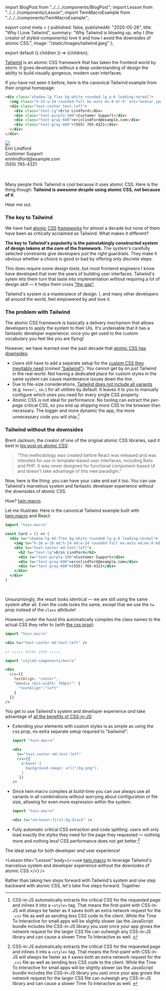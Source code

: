 import BlogPost from "../../../components/BlogPost";
import Lesson from "../../../components/Lesson";
import TwinMacroExample from "../../../components/TwinMacroExample";

export const meta = {
  published: false,
  publishedAt: "2020-05-28",
  title: "Why I Love Tailwind",
  summary: "Why Tailwind is blowing up, why I (the creator of styled-components) love it and how I avoid the downsides of atomic CSS.",
  image: "/static/images/tailwind.jpeg"
};

export default ({ children }) => <BlogPost meta={meta}>{children}</BlogPost>;

[Tailwind](https://tailwindcss.com) is an atomic CSS framework that has taken the frontend world by storm. It gives developers without a deep understanding of design the ability to build visually gorgeous, modern user interfaces. 

If you have not seen it before, here is the canonical Tailwind example from their original homepage:

```html
<div class="shadow-lg flex bg-white rounded-lg p-6 leading-normal">
  <img class="h-24 w-24 rounded-full mx-auto mx-0 mr-6" src="avatar.jpg" />
  <div class="text-center text-left">
    <div class="text-lg">Erin Lindford</div>
    <div class="text-purple-500">Customer Support</div>
    <div class="text-gray-600">erinlindford@example.com</div>
    <div class="text-gray-600">(555) 765-4321</div>
  </div>
</div>
```

<style>{`
sup {   font-size: 75%;   line-height: 0;   position: relative;   vertical-align: baseline;   top: -0.5em }
.footnotes * { font-size: inherit!important; }
.footnotes { font-size: 0.9em; }
.footnotes li { max-width: 100%; }
.shadow-lg { box-shadow: 0 10px 15px -3px rgba(0,0,0,.1), 0 4px 6px -2px rgba(0,0,0,.05); }
.p-6 { padding: 1.5rem; }
.leading-normal { line-height: 1.5; }
.rounded-lg { border-radius: .5rem; }
.bg-white { background-color: #fff; }
.h-16 { height: 4rem; }
.w-16 { width: 4rem; }
.rounded-full { border-radius: 9999px; }
.mx-auto { margin-left: auto; margin-right: auto; }
.text-center { text-align: center; }
.text-lg { font-size: 1.125rem; }
.text-purple-500 { color: #9f7aea; }
.text-gray-600 { color: #718096; }
.flex { display: flex; }
.h-24 { height: 6rem; }
.w-24 { width: 6rem; }
.mx-0 { margin-left: 0; margin-right: 0; }
.mr-6 { margin-right: 1.5rem; }
.text-left { text-align: left; }
`}</style>

<div className="shadow-lg flex bg-white rounded-lg p-6 leading-normal" style={{ fontFamily: "sans-serif" }}>
  <img
    className="h-24 w-24 rounded-full mx-auto mx-0 mr-6" 
    src="https://randomuser.me/api/portraits/women/17.jpg"
  />
  <div className="text-center text-left">
    <div className="text-lg">Erin Lindford</div>
    <div className="text-purple-500">Customer Support</div>
    <div className="text-gray-600">erinlindford@example.com</div>
    <div className="text-gray-600">(555) 765-4321</div>
  </div>
</div>

<br />
<br />

Many people think Tailwind is cool because it uses atomic CSS. Here is the thing though: **Tailwind is awesome _despite_ using atomic CSS, not because of it**.

Hear me out.

### The key to Tailwind

We have had [atomic](https://github.com/basscss/basscss/commit/ed65eec980c4899d930f2c293f70bc619573456f) [CSS](https://github.com/tachyons-css/tachyons/commit/7f27af8d52d8ed03615e23a9db5ff33fc8153729) [frameworks](https://medium.com/buzzfeed-design/introducing-solid-1c16b1bf4868) for almost a decade but none of them have been as critically acclaimed as Tailwind. What makes it different?

**The key to Tailwind's popularity is the painstakingly constructed system of design tokens at the core of the framework.** The system's carefully selected constraints give developers _just_ the right guardrails. They make it obvious whether a choice is good or bad by offering only discrete steps.

This does require some design _taste_, but most frontend engineers I know have developed that over the years of building user interfaces. Tailwind's sytem lets them turn that taste into implementation without requiring a lot of design _skill_ — it helps them cross ["the gap"](https://vimeo.com/85040589).

Tailwind's system is a masterpiece of design. I, and many other developers all around the world, feel empowered by and love it.

### The problem with Tailwind

The atomic CSS framework is basically a delivery mechanism that allows developers to apply the system to their UIs. It's undeniable that it has a fantastic developer experience: once you get used to the custom vocabulary you feel like you are flying!

However, we have learned over the past decade that [atomic CSS has downsides](https://jxnblk.com/blog/two-steps-forward/):

- Users still have to add a separate setup for the [custom CSS they inevitably need](https://twitter.com/kentcdodds/status/1240868842361913347) (coined ["bailwind"](https://twitter.com/samselikoff/status/1251637275412357121)). You cannot get by on _just_ Tailwind in the real world. Not having a dedicated place for custom styles in the same system can cause maintenance issues down the line.
- Due to file-size considerations, [Tailwind does not include all variants](https://tailwindcss.com/docs/hover-focus-and-other-states#default-variants-reference) (e.g. `hover:`, `sm:`) for all utilities by default. It leaves it to you to manually configure which ones you need for every single CSS property.
- Atomic CSS is not ideal for performance. No tooling can extract the _per-page_ critical CSS, so you end up shipping more CSS to the browser than necessary. The bigger and more dynamic the app, the more unnecessary code you will ship.[^1]

### Tailwind without the downsides

Brent Jackson, the creator of one of the original atomic CSS libraries, said it best in [his post on atomic CSS](https://jxnblk.com/blog/two-steps-forward/):

> “This methodology was created before React was released and was intended for use in template-based user interfaces, including Rails and PHP. It was never designed for functional component-based UI and doesn't take advantage of this new paradigm.”

Now, here is the thing: you can have your cake and eat it too. You can use Tailwind's marvelous system and fantastic developer experience without the downsides of atomic CSS.

How? [twin.macro](https://github.com/ben-rogerson/twin.macro).

Let me illustrate. Here is the canonical Tailwind example built with [twin.macro](https://github.com/ben-rogerson/twin.macro) and React:

```jsx
import "twin.macro"

const Card = () => (
  <div tw="shadow-lg md:flex bg-white rounded-lg p-6 leading-normal">
    <img tw="h-16 w-16 md:h-24 md:w-24 rounded-full mx-auto md:mx-0 md:mr-6" src="avatar.jpg" />
    <div tw="text-center md:text-left">
      <h2 tw="text-lg">Erin Lindford</h2>
      <div tw="text-purple-500">Customer Support</div>
      <div tw="text-gray-600">erinlindford@example.com</div>
      <div tw="text-gray-600">(555) 765-4321</div>
    </div>
  </div>
)
```

<TwinMacroExample />

<br />

Unsurprisingly, the result looks identical — we are still using the same system after all. Even the code looks the same, except that we use the `tw` prop instead of the `class` attribute!

However, under the hood this automatically compiles the class names to the actual CSS they refer to (with [the css prop](https://medium.com/styled-components/announcing-native-support-for-the-css-prop-in-styled-components-245ca5252feb)):

```jsx
import "twin.macro"

<div tw="text-center md:text-left" />

// ↓↓↓↓↓ turns into ↓↓↓↓↓

import "styled-components/macro"

<div 
  css={{
    textAlign: "center",
    "@media (min-width: 768px)": {
      "textAlign":"left"
    }
  }}
/>
```

You get to use Tailwind's system and developer experience _and_ take advantage of [all the benefits of CSS-in-JS](/thoughts/css-in-js):

- Extending your elements with custom styles is as simple as using the css prop, no extra separate setup required to "bailwind":

  ```jsx
  import "twin.macro"

  <div
    tw="text-center md:text-left"
    css={{`
      &:hover { 
        background-image: url("/bg.png");
      }
    `}}
  />
  ```

- Since twin.macro compiles at build-time you can use always use all variants in all combinations without worrying about configuration or file size, allowing for even more expression within the system:

  ```jsx
  import "twin.macro"

  <div tw="sm:hover:first:bg-black" />
  ```

- Fully automatic critical CSS extraction and code splitting: users will only load exactly the styles they need for the page they requested — nothing more and nothing less! CSS performance does not get better.[^1]

The ideal setup for both developer _and_ user experience!

<Lesson title="Lesson" body={<>use <a href="https://github.com/ben-rogerson/twin.macro" target="_blank">twin.macro</a> to leverage Tailwind's marvelous system and developer experience without the downsides of atomic CSS.</>} />

Rather than taking two steps forward with Tailwind's system and one step backward with atomic CSS, let's take five steps forward. Together.

[^1]: CSS-in-JS automatically extracts the critical CSS for the requested page and inlines it into a `<style>` tag. That means the first-paint with CSS-in-JS will _always_ be faster as it saves both an extra network request for the `.css` file as well as sending less CSS code to the client. While the Time To Interactive for small apps will be slightly slower (as the JavaScript bundle includes the CSS-in-JS library you use) once your app grows the network request for the larger CSS file can outweigh any CSS-in-JS library and can cause a slower Time To Interactive as well.&nbsp;